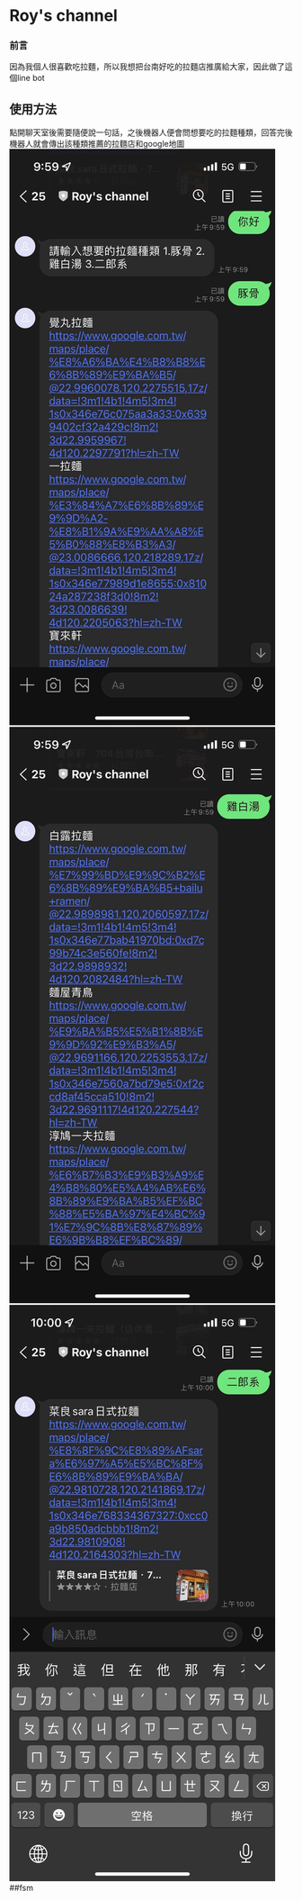 # Roy's channel

### 前言
因為我個人很喜歡吃拉麵，所以我想把台南好吃的拉麵店推廣給大家，因此做了這個line bot

## 使用方法
點開聊天室後需要隨便說一句話，之後機器人便會問想要吃的拉麵種類，回答完後機器人就會傳出該種類推薦的拉麵店和google地圖
![linebot1](https://github.com/royy1912/compute-theory/blob/master/linebot1.jpg)
![linebot2](https://github.com/royy1912/compute-theory/blob/master/linebot2.jpg)
![linebot3](https://github.com/royy1912/compute-theory/blob/master/linebot3.jpg)
##fsm
